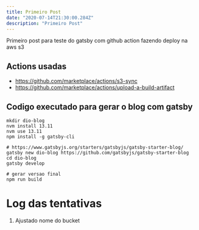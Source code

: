 ```yaml
---
title: Primeiro Post
date: "2020-07-14T21:30:00.284Z"
description: "Primeiro Post"
---
```


Primeiro post para teste do gatsby com github action fazendo deploy na aws s3

## Actions usadas
 - https://github.com/marketplace/actions/s3-sync
 - https://github.com/marketplace/actions/upload-a-build-artifact


## Codigo executado para gerar o blog com gatsby

```shell
mkdir dio-blog
nvm install 13.11
nvm use 13.11
npm install -g gatsby-cli 

# https://www.gatsbyjs.org/starters/gatsbyjs/gatsby-starter-blog/
gatsby new dio-blog https://github.com/gatsbyjs/gatsby-starter-blog
cd dio-blog
gatsby develop

# gerar versao final
npm run build
```

# Log das tentativas

1. Ajustado nome do bucket